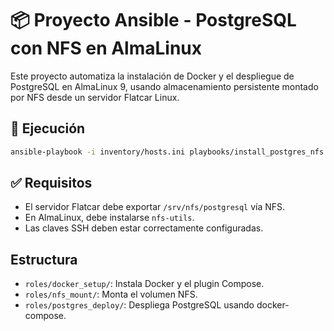 # 📦 Proyecto Ansible - PostgreSQL con NFS en AlmaLinux

Este proyecto automatiza la instalación de Docker y el despliegue de PostgreSQL en AlmaLinux 9, usando almacenamiento persistente montado por NFS desde un servidor Flatcar Linux.

## 🚀 Ejecución

```bash
ansible-playbook -i inventory/hosts.ini playbooks/install_postgres_nfs.yml
```

## ✅ Requisitos

- El servidor Flatcar debe exportar `/srv/nfs/postgresql` vía NFS.
- En AlmaLinux, debe instalarse `nfs-utils`.
- Las claves SSH deben estar correctamente configuradas.

## Estructura

- `roles/docker_setup/`: Instala Docker y el plugin Compose.
- `roles/nfs_mount/`: Monta el volumen NFS.
- `roles/postgres_deploy/`: Despliega PostgreSQL usando docker-compose.

